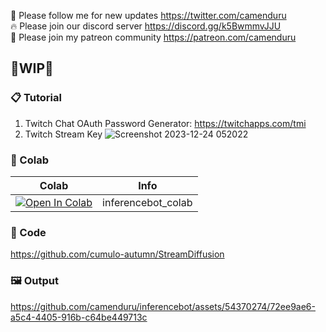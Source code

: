 🐣 Please follow me for new updates https://twitter.com/camenduru <br />
🔥 Please join our discord server https://discord.gg/k5BwmmvJJU <br />
🥳 Please join my patreon community https://patreon.com/camenduru <br />

## 🚦WIP🚦

### 📋 Tutorial
1) Twitch Chat OAuth Password Generator: https://twitchapps.com/tmi
2) Twitch Stream Key
![Screenshot 2023-12-24 052022](https://github.com/camenduru/inferencebot/assets/54370274/34dddcf7-6c90-4293-9676-ac5cea290535)

### 🦒 Colab

| Colab | Info
| --- | --- |
[![Open In Colab](https://colab.research.google.com/assets/colab-badge.svg)](https://colab.research.google.com/github/camenduru/inferencebot/blob/main/inferencebot_colab.ipynb) | inferencebot_colab


### 🧬 Code
https://github.com/cumulo-autumn/StreamDiffusion

### 🖼 Output
https://github.com/camenduru/inferencebot/assets/54370274/72ee9ae6-a5c4-4405-916b-c64be449713c
